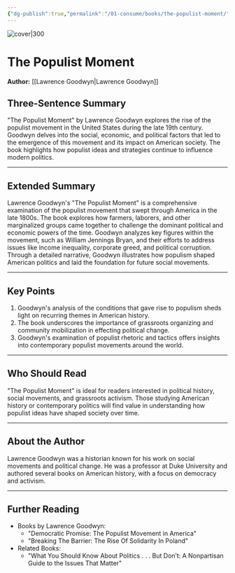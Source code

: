```yaml
---
{"dg-publish":true,"permalink":"/01-consume/books/the-populist-moment/","title":"The Populist Moment","tags":["populism","political-movements","history"]}
---
```



![cover|300](https://m.media-amazon.com/images/I/61V27gjqc4L._SL1360_.jpg)


# The Populist Moment
**Author:** [[Lawrence Goodwyn\|Lawrence Goodwyn]]


## Three-Sentence Summary
"The Populist Moment" by Lawrence Goodwyn explores the rise of the populist movement in the United States during the late 19th century. Goodwyn delves into the social, economic, and political factors that led to the emergence of this movement and its impact on American society. The book highlights how populist ideas and strategies continue to influence modern politics.

---

## Extended Summary
Lawrence Goodwyn's "The Populist Moment" is a comprehensive examination of the populist movement that swept through America in the late 1800s. The book explores how farmers, laborers, and other marginalized groups came together to challenge the dominant political and economic powers of the time. Goodwyn analyzes key figures within the movement, such as William Jennings Bryan, and their efforts to address issues like income inequality, corporate greed, and political corruption. Through a detailed narrative, Goodwyn illustrates how populism shaped American politics and laid the foundation for future social movements.

---

## Key Points
1. Goodwyn's analysis of the conditions that gave rise to populism sheds light on recurring themes in American history.
2. The book underscores the importance of grassroots organizing and community mobilization in effecting political change.
3. Goodwyn's examination of populist rhetoric and tactics offers insights into contemporary populist movements around the world.

---

## Who Should Read
"The Populist Moment" is ideal for readers interested in political history, social movements, and grassroots activism. Those studying American history or contemporary politics will find value in understanding how populist ideas have shaped society over time.

---

## About the Author
Lawrence Goodwyn was a historian known for his work on social movements and political change. He was a professor at Duke University and authored several books on American history, with a focus on democracy and activism.

---

## Further Reading

- Books by Lawrence Goodwyn:
  - "Democratic Promise: The Populist Movement in America"
  - "Breaking The Barrier: The Rise Of Solidarity In Poland"
- Related Books:
  - "What You Should Know About Politics . . . But Don’t: A Nonpartisan Guide to the Issues That Matter"